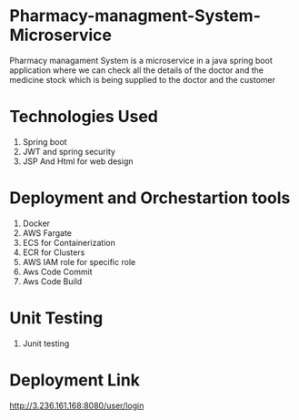 # Pharmacy-managment-System-Microservice
Pharmacy managament System is a microservice in a java spring boot application where we can check all the details of the doctor and the medicine stock which is being supplied to the doctor and the customer

# Technologies Used
 1. Spring boot
 2. JWT and spring security
 3. JSP And Html for web design

# Deployment and Orchestartion tools
 1. Docker
 2. AWS Fargate
 3. ECS for Containerization
 4. ECR for Clusters
 5. AWS IAM role for specific role
 6. Aws Code Commit
 7. Aws Code Build

# Unit Testing
 1. Junit testing

# Deployment Link

http://3.236.161.168:8080/user/login

